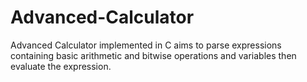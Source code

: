 # Advanced-Calculator
Advanced Calculator implemented in C aims to parse expressions containing basic arithmetic and bitwise operations and variables then evaluate the expression. 
